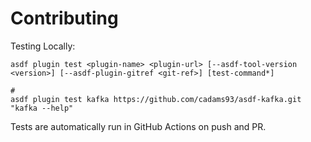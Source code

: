 # Contributing

Testing Locally:

```shell
asdf plugin test <plugin-name> <plugin-url> [--asdf-tool-version <version>] [--asdf-plugin-gitref <git-ref>] [test-command*]

#
asdf plugin test kafka https://github.com/cadams93/asdf-kafka.git "kafka --help"
```

Tests are automatically run in GitHub Actions on push and PR.
